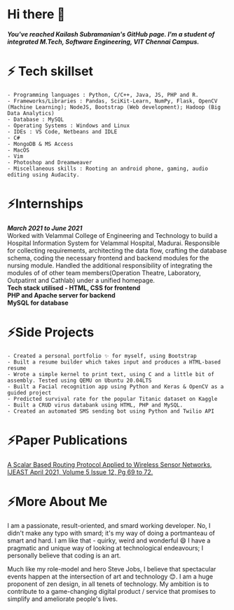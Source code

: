 # Hi there 👋 
<h5>You've reached <b> Kailash Subramanian's </b> GitHub page. I'm a student of integrated M.Tech, Software Engineering, VIT Chennai Campus.</h5>

# ⚡ Tech skillset
    - Programming languages : Python, C/C++, Java, JS, PHP and R.
    - Frameworks/Libraries : Pandas, SciKit-Learn, NumPy, Flask, OpenCV (Machine Learning); NodeJS, Bootstrap (Web development); Hadoop (Big Data Analytics)
    - Database : MySQL
    - Operating Systems : Windows and Linux
    - IDEs : VS Code, Netbeans and IDLE
    - C# 
    - MongoDB & MS Access 
    - MacOS
    - Vim
    - Photoshop and Dreamweaver
    - Miscellaneous skills : Rooting an android phone, gaming, audio editing using Audacity.

# ⚡Internships

***March 2021 to June 2021*** <br> Worked with Velammal College of Engineering and Technology to build a Hospital Information System for Velammal Hospital, Madurai. Responsible for collecting requirements, architecting the data flow,  crafting the database schema, coding the necessary frontend and backend modules for the nursing module. Handled the additional responsibility of integrating the modules of of other team members(Operation Theatre, Laboratory, Outpatirnt and Cathlab) under a unified homepage. <br><b>Tech stack utilised - HTML, CSS for frontend<br>PHP and Apache server for backend<br>MySQL for database</b>

# ⚡Side Projects
    - Created a personal portfolio ✨ for myself, using Bootstrap
    - Built a resume builder which takes input and produces a HTML-based resume
    - Wrote a simple kernel to print text, using C and a little bit of assembly. Tested using QEMU on Ubuntu 20.04LTS
    - Built a Facial recognition app using Python and Keras & OpenCV as a guided project
    - Predicted survival rate for the popular Titanic dataset on Kaggle  
    - Built a CRUD virus databank using HTML, PHP and MySQL.
    - Created an automated SMS sending bot using Python and Twilio API

# ⚡Paper Publications
<a href="https://www.ijeast.com/papers/69-72,Tesma512,IJEAST.pdf"> A Scalar Based Routing Protocol Applied to Wireless Sensor Networks, IJEAST April 2021, Volume 5 Issue 12, Pg 69 to 72.</a>

# ⚡More About Me

I am a passionate, result-oriented, and smard working developer. No, I didn't make any typo with smard; it's my way of doing a portmanteau of smart and hard. I am like that - quirky, weird and wonderful 😄 I have a pragmatic and unique way of looking at technological endeavours; I personally believe that coding is an art. 

Much like my role-model and hero Steve Jobs, I believe that spectacular events happen at the intersection of art and technology 😊. I am a huge proponent of zen design, in all tenets of technology. My ambition is to contribute to a game-changing digital product / service that promises to simplify and ameliorate people's lives.
